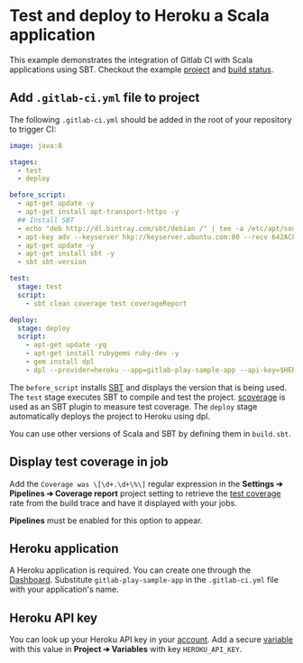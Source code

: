 # Test and deploy to Heroku a Scala application

This example demonstrates the integration of Gitlab CI with Scala
applications using SBT. Checkout the example
[project](https://gitlab.com/gitlab-examples/scala-sbt) and
[build status](https://gitlab.com/gitlab-examples/scala-sbt/builds).

## Add `.gitlab-ci.yml` file to project

The following `.gitlab-ci.yml` should be added in the root of your
repository to trigger CI:

``` yaml
image: java:8

stages:
  - test
  - deploy

before_script:
  - apt-get update -y
  - apt-get install apt-transport-https -y
  ## Install SBT
  - echo "deb http://dl.bintray.com/sbt/debian /" | tee -a /etc/apt/sources.list.d/sbt.list
  - apt-key adv --keyserver hkp://keyserver.ubuntu.com:80 --recv 642AC823
  - apt-get update -y
  - apt-get install sbt -y
  - sbt sbt-version

test:
  stage: test
  script:
    - sbt clean coverage test coverageReport

deploy:
  stage: deploy
  script:
    - apt-get update -yq
    - apt-get install rubygems ruby-dev -y
    - gem install dpl
    - dpl --provider=heroku --app=gitlab-play-sample-app --api-key=$HEROKU_API_KEY
```

The `before_script` installs [SBT](http://www.scala-sbt.org/) and
displays the version that is being used. The `test` stage executes SBT
to compile and test the project.
[scoverage](https://github.com/scoverage/sbt-scoverage) is used as an SBT
plugin to measure test coverage.
The `deploy` stage automatically deploys the project to Heroku using dpl.

You can use other versions of Scala and SBT by defining them in
`build.sbt`.

## Display test coverage in job

Add the `Coverage was \[\d+.\d+\%\]` regular expression in the
**Settings ➔ Pipelines ➔ Coverage report** project setting to
retrieve the [test coverage] rate from the build trace and have it
displayed with your jobs.

**Pipelines** must be enabled for this option to appear.

## Heroku application

A Heroku application is required. You can create one through the
[Dashboard](https://dashboard.heroku.com/). Substitute `gitlab-play-sample-app`
in the `.gitlab-ci.yml` file with your application's name.

## Heroku API key

You can look up your Heroku API key in your
[account](https://dashboard.heroku.com/account). Add a secure [variable] with
this value in **Project ➔ Variables** with key `HEROKU_API_KEY`.

[variable]: ../variables/README.md#user-defined-variables-secure-variables
[test coverage]: ../../user/project/pipelines/settings.md#test-coverage-report-badge
